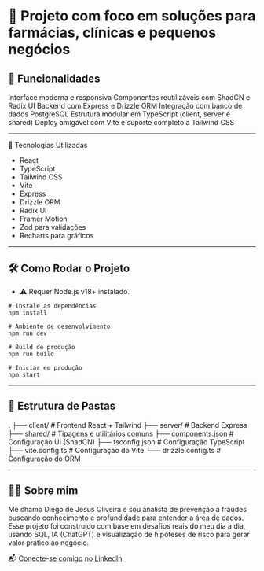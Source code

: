 # 🏥 Projeto com foco em soluções para farmácias, clínicas e pequenos negócios

## 🚀 Funcionalidades
Interface moderna e responsiva
Componentes reutilizáveis com ShadCN e Radix UI
Backend com Express e Drizzle ORM
Integração com banco de dados PostgreSQL
Estrutura modular em TypeScript (client, server e shared)
Deploy amigável com Vite e suporte completo a Tailwind CSS

--- 

🧰 Tecnologias Utilizadas
- React
- TypeScript
- Tailwind CSS
- Vite
- Express
- Drizzle ORM
- Radix UI
- Framer Motion
- Zod para validações
- Recharts para gráficos

---

## 🛠️ Como Rodar o Projeto

- ⚠️ Requer Node.js v18+ instalado.

```
# Instale as dependências
npm install

# Ambiente de desenvolvimento
npm run dev

# Build de produção
npm run build

# Iniciar em produção
npm start
```

---

## 📁 Estrutura de Pastas
.
├── client/             # Frontend React + Tailwind
├── server/             # Backend Express
├── shared/             # Tipagens e utilitários comuns
├── components.json     # Configuração UI (ShadCN)
├── tsconfig.json       # Configuração TypeScript
├── vite.config.ts      # Configuração do Vite
└── drizzle.config.ts   # Configuração do ORM

---

## 👨‍💻 Sobre mim

Me chamo Diego de Jesus Oliveira e sou analista de prevenção a fraudes buscando conhecimento e profundidade para entender a área de dados. Esse projeto foi construído com base em desafios reais do meu dia a dia, usando SQL, IA (ChatGPT) e visualização de hipóteses de risco para gerar valor prático ao negócio.

📬 [Conecte-se comigo no LinkedIn](https://www.linkedin.com/in/diego-jesus-317302178/)

